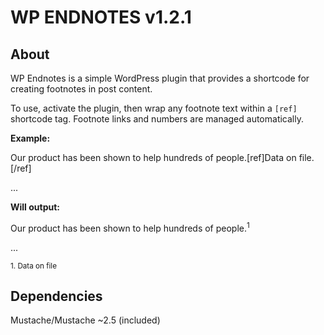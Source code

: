 # WP ENDNOTES v1.2.1

## About

WP Endnotes is a simple WordPress plugin that provides a shortcode for creating footnotes in post content.

To use, activate the plugin, then wrap any footnote text within a `[ref]` shortcode tag. Footnote links and numbers are managed automatically.

**Example:**

Our product has been shown to help hundreds of people.[ref]Data on file.[/ref]

...

**Will output:**

Our product has been shown to help hundreds of people.<sup>1</sup>

...

<small>1. Data on file</small>

## Dependencies

Mustache/Mustache ~2.5 (included)
